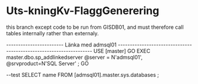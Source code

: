 # Uts-kningKv-FlaggGenerering

this branch except code to be run from GISDB01, and must therefore call tables internally rather than externaly.

------------------------ Länka med admsql01 -------------------------------------------------------------------
USE [master]
GO
EXEC master.dbo.sp_addlinkedserver
    @server = N'admsql01',
    @srvproduct=N'SQL Server' ;
GO

--test
SELECT name FROM [admsql01].master.sys.databases ;

